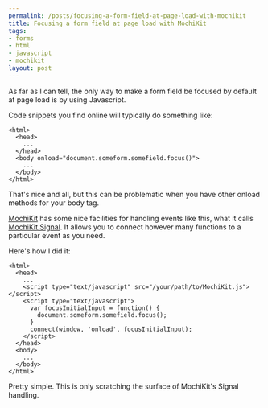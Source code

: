 ```yaml
--- 
permalink: /posts/focusing-a-form-field-at-page-load-with-mochikit
title: Focusing a form field at page load with MochiKit
tags: 
- forms
- html
- javascript
- mochikit
layout: post
---
```

As far as I can tell, the only way to make a form field be focused by default at page load is by using Javascript.

Code snippets you find online will typically do something like:

<pre><code class="html">&lt;html&gt;
  &lt;head&gt;
    ...
  &lt;/head&gt;
  &lt;body onload=&quot;document.someform.somefield.focus()&quot;&gt;
    ...
  &lt;/body&gt;
&lt;/html&gt;</code></pre>

That's nice and all, but this can be problematic when you have other onload methods for your body tag.

[MochiKit](http://www.mochikit.com/) has some nice facilities for handling events like this, what it calls [MochiKit.Signal](http://www.mochikit.com/doc/html/MochiKit/Signal.html). It allows you to connect however many functions to a particular event as you need.

Here's how I did it:

<pre><code class="html">&lt;html&gt;
  &lt;head&gt;
    ...
    &lt;script type=&quot;text/javascript&quot; src=&quot;/your/path/to/MochiKit.js&quot;&gt;&lt;/script&gt;
    &lt;script type=&quot;text/javascript&quot;&gt;
      var focusInitialInput = function() {
        document.someform.somefield.focus();
      }
      connect(window, &#39;onload&#39;, focusInitialInput);
    &lt;/script&gt;
  &lt;/head&gt;
  &lt;body&gt;
    ...
  &lt;/body&gt;
&lt;/html&gt;</code></pre>
  
Pretty simple. This is only scratching the surface of MochiKit's Signal handling.
